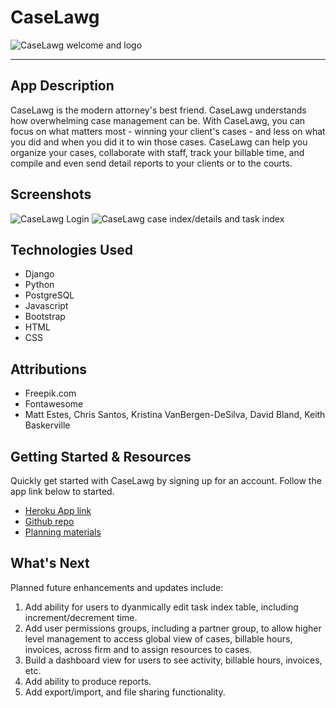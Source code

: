 # CaseLawg

![CaseLawg welcome and logo](https://img.freepik.com/free-photo/business-people-discussing-cafe_53876-15158.jpg?ga=GA1.1.1762832458.1718670539&semt=ais_hybrid)

---

## App Description

CaseLawg is the modern attorney's best friend. CaseLawg understands how overwhelming case management can be. With CaseLawg, you can focus on what matters most - winning your client's cases - and less on what you did and when you did it to win those cases. CaseLawg can help you organize your cases, collaborate with staff, track your billable time, and compile and even send detail reports to your clients or to the courts. 

## Screenshots

![CaseLawg Login](https://i.imgur.com/Y6g2Mp1.png)
![CaseLawg case index/details and task index](https://i.imgur.com/yduvSfj.png)

## Technologies Used

- Django
- Python
- PostgreSQL
- Javascript
- Bootstrap
- HTML
- CSS

## Attributions

- Freepik.com
- Fontawesome
- Matt Estes, Chris Santos, Kristina VanBergen-DeSilva, David Bland, Keith Baskerville

## Getting Started & Resources

Quickly get started with CaseLawg by signing up for an account. Follow the app link below to started.


- [Heroku App link](https://caselawg-48d6671b624c.herokuapp.com/)
- [Github repo](https://github.com/matthew-estes/caselawg)
- [Planning materials](https://trello.com/b/oKaiq4Uq/caselawg-django-crud-app-project)

## What's Next

Planned future enhancements and updates include:

1. Add ability for users to dyanmically edit task index table, including increment/decrement time.
2. Add user permissions groups, including a partner group, to allow higher level management to access global view of cases, billable hours, invoices, across firm and to assign resources to cases.
3. Build a dashboard view for users to see activity, billable hours, invoices, etc.
4. Add ability to produce reports. 
4. Add export/import, and file sharing functionality.

